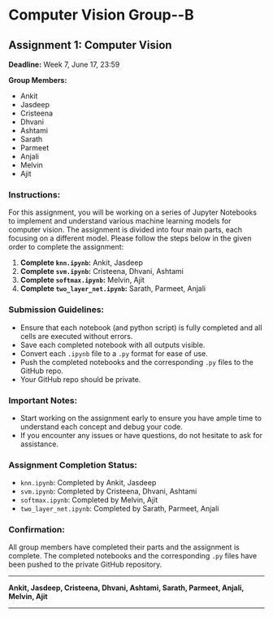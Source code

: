 # Computer Vision Group--B

## Assignment 1: Computer Vision

**Deadline:** Week 7, June 17, 23:59

**Group Members:**
- Ankit
- Jasdeep
- Cristeena
- Dhvani
- Ashtami
- Sarath
- Parmeet
- Anjali
- Melvin
- Ajit

### Instructions:

For this assignment, you will be working on a series of Jupyter Notebooks to implement and understand various machine learning models for computer vision. The assignment is divided into four main parts, each focusing on a different model. Please follow the steps below in the given order to complete the assignment:

1. **Complete `knn.ipynb`:** Ankit, Jasdeep
2. **Complete `svm.ipynb`:** Cristeena, Dhvani, Ashtami
3. **Complete `softmax.ipynb`:** Melvin, Ajit
4. **Complete `two_layer_net.ipynb`:** Sarath, Parmeet, Anjali

### Submission Guidelines:
- Ensure that each notebook (and python script) is fully completed and all cells are executed without errors.
- Save each completed notebook with all outputs visible.
- Convert each `.ipynb` file to a `.py` format for ease of use.
- Push the completed notebooks and the corresponding `.py` files to the GitHub repo.
- Your GitHub repo should be private.

### Important Notes:
- Start working on the assignment early to ensure you have ample time to understand each concept and debug your code.
- If you encounter any issues or have questions, do not hesitate to ask for assistance.

### Assignment Completion Status:
- `knn.ipynb`: Completed by Ankit, Jasdeep
- `svm.ipynb`: Completed by Cristeena, Dhvani, Ashtami
- `softmax.ipynb`: Completed by Melvin, Ajit
- `two_layer_net.ipynb`: Completed by Sarath, Parmeet, Anjali

### Confirmation:
All group members have completed their parts and the assignment is complete. The completed notebooks and the corresponding `.py` files have been pushed to the private GitHub repository.

---
**Ankit, Jasdeep, Cristeena, Dhvani, Ashtami, Sarath, Parmeet, Anjali, Melvin, Ajit**

---

